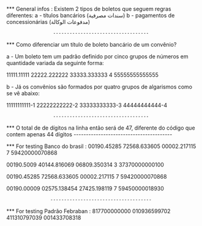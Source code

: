 *** General infos :
Existem 2 tipos de boletos que seguem regras diferentes:
a - títulos bancários  (سندات مصرفية)
b - pagamentos de concessionárias  (مدفوعات الوكالة)

                     -----------------------------------


*** Como diferenciar um título de boleto bancário de um convênio?

a - Um boleto tem um padrão definido por cinco grupos de números em quantidade variada da seguinte forma:

11111.11111 22222.222222 33333.333333 4 55555555555555

b - Já os convênios são formados por quatro grupos de algarismos como se vê abaixo:

11111111111-1 22222222222-2 33333333333-3 44444444444-4


                     -----------------------------------
*** O total de de dígitos na linha então será de 47, diferente do código que contem apenas 44 dígitos
                    ----------------------------------------


*** For testing Banco do brasil :
00190.45285 72568.633605 00002.217115 7 59420000070868

00190.5009 40144.816069 06809.350314 3 37370000000100

00190.45285 72568.633605 00002.217115 7 59420000070868

00190.00009 02575.138454 27425.198119 7 59450000018930

                    -------------------------------------
*** For testing Padrão Febraban :
817700000000 010936599702 411310797039 001433708318
